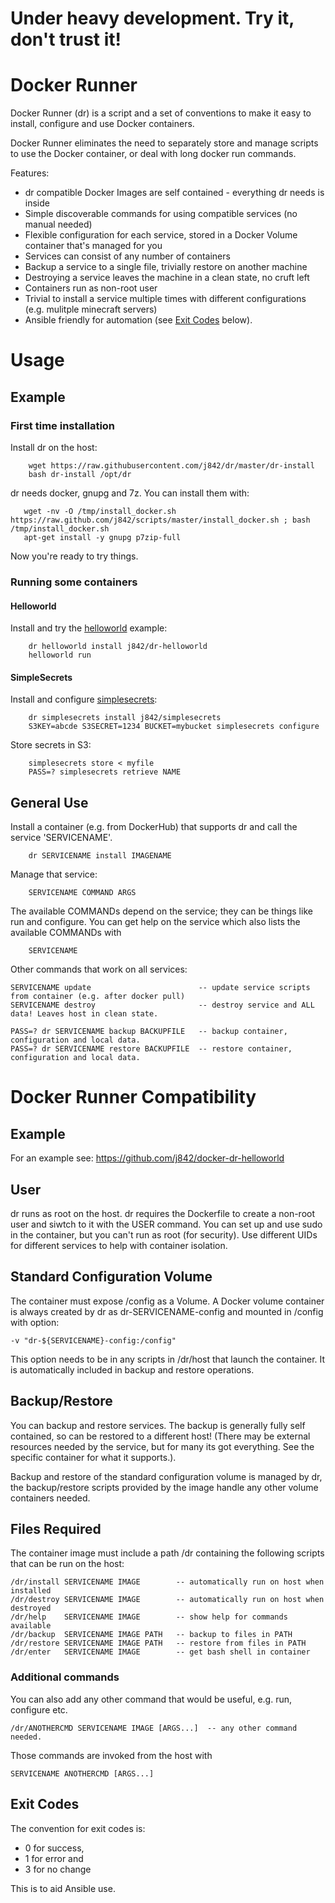 # Under heavy development. Try it, don't trust it!

# Docker Runner

Docker Runner (dr) is a script and a set of conventions to make it easy to install, 
configure and use Docker containers. 

Docker Runner eliminates the need to separately store and manage scripts to use the Docker container, 
or deal with long docker run commands.

Features:
* dr compatible Docker Images are self contained - everything dr needs is inside
* Simple discoverable commands for using compatible services (no manual needed)
* Flexible configuration for each service, stored in a Docker Volume container that's managed for you
* Services can consist of any number of containers
* Backup a service to a single file, trivially restore on another machine
* Destroying a service leaves the machine in a clean state, no cruft left
* Containers run as non-root user
* Trivial to install a service multiple times with different configurations (e.g. mulitple minecraft servers)
* Ansible friendly for automation (see [Exit Codes](https://github.com/j842/dr#exit-codes) below).

# Usage

## Example

### First time installation

Install dr on the host:
```
    wget https://raw.githubusercontent.com/j842/dr/master/dr-install
    bash dr-install /opt/dr
```

dr needs docker, gnupg and 7z. You can install them with:
```
   wget -nv -O /tmp/install_docker.sh https://raw.github.com/j842/scripts/master/install_docker.sh ; bash /tmp/install_docker.sh
   apt-get install -y gnupg p7zip-full
```

Now you're ready to try things.

### Running some containers

#### Helloworld

Install and try the [helloworld](https://github.com/j842/docker-dr-helloworld) example:
```
    dr helloworld install j842/dr-helloworld
    helloworld run
```

#### SimpleSecrets

Install and configure [simplesecrets](https://github.com/j842/docker-simplesecrets):
```
    dr simplesecrets install j842/simplesecrets
    S3KEY=abcde S3SECRET=1234 BUCKET=mybucket simplesecrets configure
```
    
Store secrets in S3:
```
    simplesecrets store < myfile
    PASS=? simplesecrets retrieve NAME
```

## General Use

Install a container (e.g. from DockerHub) that supports dr and call the service 'SERVICENAME'.
```
    dr SERVICENAME install IMAGENAME 
```

Manage that service:
```
    SERVICENAME COMMAND ARGS
```
The available COMMANDs depend on the service; they can be things like run and configure. You can get help on the service
which also lists the available COMMANDs with
```
    SERVICENAME
```

Other commands that work on all services:
```
SERVICENAME update                        -- update service scripts from container (e.g. after docker pull)
SERVICENAME destroy                       -- destroy service and ALL data! Leaves host in clean state.

PASS=? dr SERVICENAME backup BACKUPFILE   -- backup container, configuration and local data.
PASS=? dr SERVICENAME restore BACKUPFILE  -- restore container, configuration and local data.
```
   

# Docker Runner Compatibility

## Example

For an example see: https://github.com/j842/docker-dr-helloworld

## User

dr runs as root on the host.
dr requires the Dockerfile to create a non-root user and siwtch to it with the USER command. You
can set up and use sudo in the container, but you can't run as root (for security). Use different UIDs for
different services to help with container isolation.

## Standard Configuration Volume

The container must expose /config as a Volume. A Docker volume container is always created by dr as
dr-SERVICENAME-config and mounted in /config with option:
```
-v "dr-${SERVICENAME}-config:/config" 
```
This option needs to be in any scripts in /dr/host that launch the container. It is automatically
included in backup and restore operations.

## Backup/Restore 
You can backup and restore services. The backup is generally fully self contained, so can be restored to a different host!
(There may be external resources needed by the service, but for many its got everything. See the specific container for what it supports.).

Backup and restore of the standard configuration volume is managed by dr, the backup/restore scripts provided by the image
handle any other volume containers needed.

## Files Required

The container image must include a path /dr containing the following scripts that can be run on the host:
```
/dr/install SERVICENAME IMAGE        -- automatically run on host when installed
/dr/destroy SERVICENAME IMAGE        -- automatically run on host when destroyed
/dr/help    SERVICENAME IMAGE        -- show help for commands available
/dr/backup  SERVICENAME IMAGE PATH   -- backup to files in PATH
/dr/restore SERVICENAME IMAGE PATH   -- restore from files in PATH
/dr/enter   SERVICENAME IMAGE        -- get bash shell in container
```

### Additional commands

You can also add any other command that would be useful, e.g. run, configure etc.
```
/dr/ANOTHERCMD SERVICENAME IMAGE [ARGS...]  -- any other command needed.
```

Those commands are invoked from the host with
```
SERVICENAME ANOTHERCMD [ARGS...]
```

## Exit Codes

The convention for exit codes is:
* 0 for success,
* 1 for error and 
* 3 for no change 

This is to aid Ansible use.
